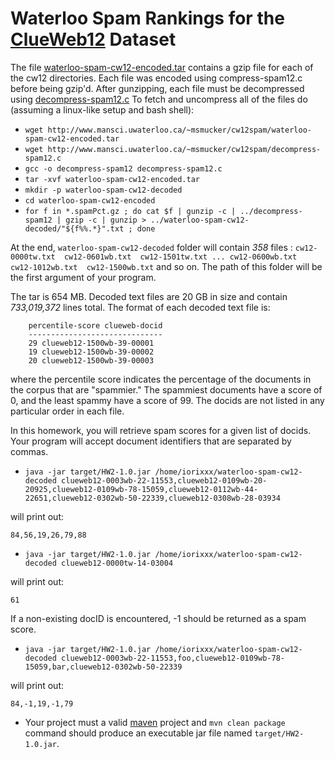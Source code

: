 # Waterloo Spam Rankings for the [ClueWeb12](http://lemurproject.org/clueweb12/) Dataset

The file [waterloo-spam-cw12-encoded.tar](http://www.mansci.uwaterloo.ca/~msmucker/cw12spam/waterloo-spam-cw12-encoded.tar) contains a gzip file for each of the cw12 directories. Each file was encoded using compress-spam12.c before being gzip'd. After gunzipping, each file must be decompressed using [decompress-spam12.c](http://www.mansci.uwaterloo.ca/~msmucker/cw12spam/decompress-spam12.c) 
To fetch and uncompress all of the files do (assuming a linux-like setup and bash shell):
* `wget http://www.mansci.uwaterloo.ca/~msmucker/cw12spam/waterloo-spam-cw12-encoded.tar`
* `wget http://www.mansci.uwaterloo.ca/~msmucker/cw12spam/decompress-spam12.c`
* `gcc -o decompress-spam12 decompress-spam12.c`
* `tar -xvf waterloo-spam-cw12-encoded.tar`
* `mkdir -p waterloo-spam-cw12-decoded`
* `cd waterloo-spam-cw12-encoded`
* `for f in *.spamPct.gz ; do cat $f | gunzip -c | ../decompress-spam12 | gzip -c | gunzip > ../waterloo-spam-cw12-decoded/"${f%%.*}".txt ; done`

At the end, `waterloo-spam-cw12-decoded` folder will contain *358* files : `cw12-0000tw.txt  cw12-0601wb.txt  cw12-1501tw.txt ... cw12-0600wb.txt  cw12-1012wb.txt  cw12-1500wb.txt` and so on.
The path of this folder will be the first argument of your program.

The tar is 654 MB. Decoded text files are 20 GB in size and contain *733,019,372* lines total. The format of each decoded text file is:
```
    percentile-score clueweb-docid
    ------------------------------
    29 clueweb12-1500wb-39-00001
    19 clueweb12-1500wb-39-00002
    20 clueweb12-1500wb-39-00003
```
where the percentile score indicates the percentage of the documents in the corpus that are "spammier."
The spammiest documents have a score of 0, and the least spammy have a score of 99. 
The docids are not listed in any particular order in each file.

In this homework, you will retrieve spam scores for a given list of docids. 
Your program will accept document identifiers that are separated by commas.

* `java -jar target/HW2-1.0.jar /home/iorixxx/waterloo-spam-cw12-decoded clueweb12-0003wb-22-11553,clueweb12-0109wb-20-20925,clueweb12-0109wb-78-15059,clueweb12-0112wb-44-22651,clueweb12-0302wb-50-22339,clueweb12-0308wb-28-03934`

will print out:

```
84,56,19,26,79,88
```

* `java -jar target/HW2-1.0.jar /home/iorixxx/waterloo-spam-cw12-decoded clueweb12-0000tw-14-03004`

will print out:

```
61
```

If a non-existing docID is encountered, -1 should be returned as a spam score.

* `java -jar target/HW2-1.0.jar /home/iorixxx/waterloo-spam-cw12-decoded clueweb12-0003wb-22-11553,foo,clueweb12-0109wb-78-15059,bar,clueweb12-0302wb-50-22339`

will print out:

```
84,-1,19,-1,79
```

* Your project must a valid [maven](https://maven.apache.org) project and `mvn clean package` command should produce an executable jar file named `target/HW2-1.0.jar`.
